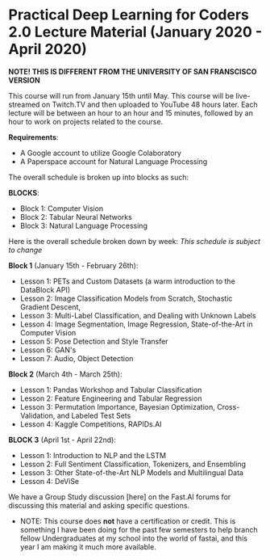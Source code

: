 # Practical Deep Learning for Coders 2.0 Lecture Material (January 2020 - April 2020)
**NOTE! THIS IS DIFFERENT FROM THE UNIVERSITY OF SAN FRANSCISCO VERSION** 

This course will run from January 15th until May. This course will be live-streamed on Twitch.TV and then uploaded to YouTube 48 hours later. Each lecture will be between an hour to an hour and 15 minutes, followed by an hour to work on projects related to the course. 

**Requirements**:
* A Google account to utilize Google Colaboratory
* A Paperspace account for Natural Language Processing

The overall schedule is broken up into blocks as such:

**BLOCKS**:
* Block 1: Computer Vision
* Block 2: Tabular Neural Networks
* Block 3: Natural Language Processing

Here is the overall schedule broken down by week:
*This schedule is subject to change*

**Block 1** (January 15th - February 26th):
* Lesson 1: PETs and Custom Datasets (a warm introduction to the DataBlock API)
* Lesson 2: Image Classification Models from Scratch, Stochastic Gradient Descent, 
* Lesson 3: Multi-Label Classification, and Dealing with Unknown Labels
* Lesson 4: Image Segmentation, Image Regression, State-of-the-Art in Computer Vision
* Lesson 5: Pose Detection and Style Transfer
* Lesson 6: GAN's
* Lesson 7: Audio, Object Detection

**Block 2** (March 4th - March 25th):
* Lesson 1: Pandas Workshop and Tabular Classification
* Lesson 2: Feature Engineering and Tabular Regression
* Lesson 3: Permutation Importance, Bayesian Optimization, Cross-Validation, and Labeled Test Sets
* Lesson 4: Kaggle Competitions, RAPIDs.AI

**BLOCK 3** (April 1st - April 22nd):
* Lesson 1: Introduction to NLP and the LSTM
* Lesson 2: Full Sentiment Classification, Tokenizers, and Ensembling
* Lesson 3: Other State-of-the-Art NLP Models and Multilingual Data
* Lesson 4: DeViSe

We have a Group Study discussion [here] on the Fast.AI forums for discussing this material and asking specific questions.

* NOTE: This course does **not** have a certification or credit. This is something I have been doing for the past few semesters to help branch fellow Undergraduates at my school into the world of fastai, and this year I am making it much more available. 
